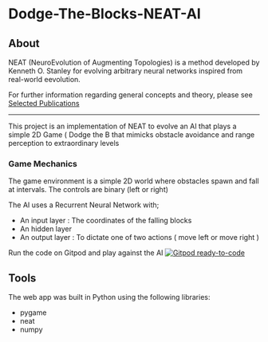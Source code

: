 
# Dodge-The-Blocks-NEAT-AI

## About ##

NEAT (NeuroEvolution of Augmenting Topologies) is a method developed by Kenneth O. Stanley for evolving arbitrary neural
networks inspired from real-world eevolution.

For further information regarding general concepts and theory, please see
[Selected Publications](http://www.cs.ucf.edu/~kstanley/#publications)

-----

This project is an implementation of NEAT to evolve an AI that plays a simple 2D Game ( Dodge the B that mimicks obstacle avoidance and range perception to extraordinary levels

### Game Mechanics
The game environment is a simple 2D world where obstacles spawn and fall at intervals. The controls are binary (left or right)

The AI uses a Recurrent Neural Network with;

- An input layer : The coordinates of the falling blocks
- An hidden layer
- An output layer : To dictate one of two actions ( move left or move right ) 


Run the code on Gitpod and play against the AI 
[![Gitpod ready-to-code](https://img.shields.io/badge/Gitpod-ready--to--code-blue?logo=gitpod)](https://gitpod.io/#https://github.com/Timmyy3000/Dodge-The-Blocks-NEAT-AI)


## Tools

The web app was built in Python using the following libraries:
* pygame
* neat
* numpy

